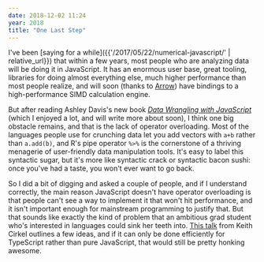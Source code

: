 ```yaml
---
date: 2018-12-02 11:24
year: 2018
title: "One Last Step"
---
```


I've been [saying for a while]({{'/2017/05/22/numerical-javascript/' | relative_url}})
that within a few years,
most people who are analyzing data will be doing it in JavaScript.
It has an enormous user base,
great tooling,
libraries for doing almost everything else,
much higher performance than most people realize,
and will soon (thanks to [Arrow](https://arrow.apache.org/))
have bindings to a high-performance SIMD calculation engine.

But after reading Ashley Davis's new book
*[Data Wrangling with JavaScript](https://www.manning.com/books/data-wrangling-with-javascript)*
(which I enjoyed a lot, and will write more about soon),
I think one big obstacle remains,
and that is the lack of operator overloading.
Most of the languages people use for crunching data let you add vectors with `a+b` rather than `a.add(b)`,
and R's pipe operator `%>%` is the cornerstone of a thriving menagerie of user-friendly data manipulation tools.
It's easy to label this syntactic sugar,
but it's more like syntactic crack or syntactic bacon sushi:
once you've had a taste,
you won't ever want to go back.

So I did a bit of digging and asked a couple of people,
and if I understand correctly,
the main reason JavaScript doesn't have operator overloading is that
people can't see a way to implement it that won't hit performance,
and it isn't important enough for mainstream programming to justify that.
But that sounds like exactly the kind of problem that an ambitious grad student who's interested in languages
could sink her teeth into.
[This talk](https://www.keithcirkel.co.uk/proposal-operator-overloading/) from Keith Cirkel outlines a few ideas,
and if it can only be done efficiently for TypeScript rather than pure JavaScript,
that would still be pretty honking awesome.
